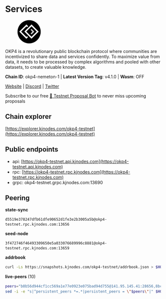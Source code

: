 # Services

<figure><img src="https://raw.githubusercontent.com/kj89/cosmos-images/main/logos/okp4.png" alt=""><figcaption></figcaption></figure>

OKP4 is a revolutionary public blockchain protocol where communities are incentivized to  share data and services confidently. To maximize value from data, it needs to be processed  by complex algorithms and pooled with other datasets, to create valuable knowledge.

**Chain ID**: okp4-nemeton-1 | **Latest Version Tag**: v4.1.0 | **Wasm**: OFF

[Website](https://okp4.network) | [Discord](https://discord.gg/okp4) | [Twitter](https://twitter.com/OKP4_Protocol)



Subscribe to our free [🤖 Testnet Proposal Bot](https://t.me/kjnodes_testnet_proposal_bot) to never miss upcoming proposals


## Chain explorer
[https://explorer.kjnodes.com/okp4-testnet](https://explorer.kjnodes.com/okp4-testnet)

## Public endpoints

* api: [https://okp4-testnet.api.kjnodes.com](https://okp4-testnet.api.kjnodes.com)
* rpc: [https://okp4-testnet.rpc.kjnodes.com](https://okp4-testnet.rpc.kjnodes.com)
* grpc: okp4-testnet.grpc.kjnodes.com:13690

## Peering

**state-sync**

```text
d5519e378247dfb61dfe90652d1fe3e2b3005a5b@okp4-testnet.rpc.kjnodes.com:13656
```

**seed-node**

```text
3f472746f46493309650e5a033076689996c8881@okp4-testnet.rpc.kjnodes.com:13659
```

**addrbook**
```bash
curl -Ls https://snapshots.kjnodes.com/okp4-testnet/addrbook.json > $HOME/.okp4d/config/addrbook.json
```

**live-peers** (10)
```bash
peers="b0b56d944cf1cc569a1e77e0923e075bad94d755@141.95.145.41:28656,8bccab4596e8bc162763bad6597d43523e6c32f8@104.194.8.68:26656,1f4fa23210cc1d086a928a3c6de7c24f6c8f17ba@202.61.226.120:16656,78d923333e39e747c6a7fbfcc822ec6279990556@91.211.251.232:28656,74349a1cb9479b291866debe2042de8a2e88b850@65.108.233.109:17656,14f8949ab0a276d2e55c8fa6255430881978a619@185.192.96.236:26656,42fbb917fca6787bc3ab774865f4bb1ef950f114@65.108.226.26:30656,9392c27a9a561c31e7a920dc6f577d663c473ef8@154.12.225.88:26656,5c2a752c9b1952dbed075c56c600c3a79b58c395@95.214.55.232:26996,d5519e378247dfb61dfe90652d1fe3e2b3005a5b@65.109.68.190:13656"
sed -i -e "s|^persistent_peers *=.*|persistent_peers = \"$peers\"|" $HOME/.okp4d/config/config.toml
```
